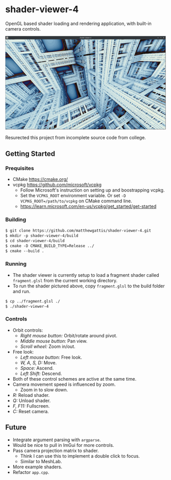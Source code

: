 # shader-viewer-4

OpenGL based shader loading and rendering application, with built-in camera controls.

![](docs/example.jpg)

Resurected this project from incomplete source code from college. 

## Getting Started

### Prequisites
- CMake https://cmake.org/
- vcpkg https://github.com/microsoft/vcpkg
    - Follow Microsoft's instruction on setting up and boostrapping vcpkg.
    - Set the `VCPKG_ROOT` environment variable. Or set `-D VCPKG_ROOT=/path/to/vcpkg` on CMake command line.
    - https://learn.microsoft.com/en-us/vcpkg/get_started/get-started

### Building
```
$ git clone https://github.com/matthewgattis/shader-viewer-4.git
$ mkdir -p shader-viewer-4/build
$ cd shader-viewer-4/build
$ cmake -D CMAKE_BUILD_TYPE=Release ../
$ cmake --build .
```

### Running
- The shader viewer is currently setup to load a fragment shader called `fragment.glsl` from the current working directory.
- To run the shader pictured above, copy `fragment.glsl` to the build folder and run.
```
$ cp ../fragment.glsl ./
$ ./shader-viewer-4
```

### Controls
- Orbit controls:
    - *Right mouse button:* Orbit/rotate around pivot.
    - *Middle mouse button:* Pan view.
    - *Scroll wheel:* Zoom in/out.
- Free look:
    - *Left mouse button:* Free look.
    - *W, A, S, D:* Move.
    - *Space:* Ascend.
    - *Left Shift:* Descend.
- Both of these control schemes are active at the same time.
- Camera movement speed is influenced by zoom.
    - Zoom in to slow down.
- *R:* Reload shader.
- *Q:* Unload shader.
- *F, F11:* Fullscreen.
- *C:* Reset camera.

## Future
- Integrate argument parsing with `argparse`.
- Would be nice to pull in ImGui for more controls.
- Pass camera projection matrix to shader.
    - Think I can use this to implement a double click to focus.
    - Similar to MeshLab.
- More example shaders.
- Refactor `app.cpp`.

